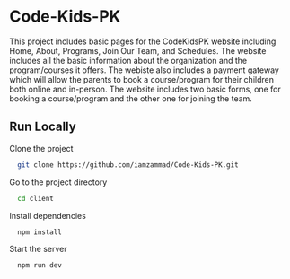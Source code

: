# Code-Kids-PK

This project includes basic pages for the CodeKidsPK website including Home, About, Programs, Join Our Team, and Schedules. The website includes all the basic information about the organization and the program/courses it offers. The webiste also includes a payment gateway which will allow the parents to book a course/program for their children both online and in-person. The website includes two basic forms, one for booking a course/program and the other one for joining the team.

## Run Locally

Clone the project

```bash
  git clone https://github.com/iamzammad/Code-Kids-PK.git
```

Go to the project directory

```bash
  cd client
```

Install dependencies

```bash
  npm install
```

Start the server

```bash
  npm run dev
```
